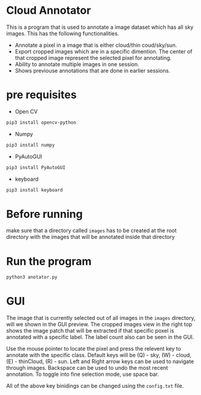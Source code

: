 # Cloud Annotator
This is a program that is used to annotate a image dataset which has all sky images. This has the following functionalities.
* Annotate a pixel in a image that is either cloud/thin coud/sky/sun.
* Export cropped images which are in a specific dimention. The center of that cropped image represent the selected pixel for annotating.
* Ability to annotate multiple images in one session.
* Shows previouse annotations that are done in earlier sessions.

# pre requisites
* Open CV 
```bash
pip3 install opencv-python
```

* Numpy
```bash
pip3 install numpy
```

* PyAutoGUI
```bash
pip3 install PyAutoGUI
```

* keyboard
```bash
pip3 install keyboard
```

# Before running 
make sure that a directory called `images` has to be created at the root directory with the images that will be annotated inside that directory

# Run the program
```bash
python3 anotator.py
```

# GUI
The image that is currently selected out of all images in the `images` directory, will we shown in the GUI preview. The cropped images view in the right top shows the image patch that will be extracted if that specific poxel is annotated with a specific label. The label count also can be seen in the GUI.

Use the mouse pointer to locate the pixel and press the relevent key to annotate with the specific class. Default keys will be (Q) - sky, (W) - cloud, (E) - thinCloud, (R) - sun. Left and Right arrow keys can be used to navigate through images. Backspace can be used to undo the most recent annotation. To toggle into fine selection mode, use space bar. 

All of the above key binidings can be changed using the `config.txt` file.
